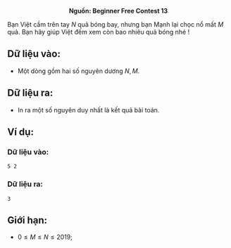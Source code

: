 **<center>Nguồn: Beginner Free Contest 13</center>**

Bạn Việt cầm trên tay $N$ quả bóng bay, nhưng bạn Mạnh lại chọc nổ mất $M$ quả. Bạn hãy giúp Việt đếm xem còn bao nhiêu quả bóng nhé !

## Dữ liệu vào:
- Một dòng gồm hai số nguyên dương $N, M$.

## Dữ liệu ra:
- In ra một số nguyên duy nhất là kết quả bài toán.

## Ví dụ:
### Dữ liệu vào:
```
5 2
```

### Dữ liệu ra:
```
3
```

## Giới hạn:
- $0 ≤ M ≤ N ≤ 2019$;